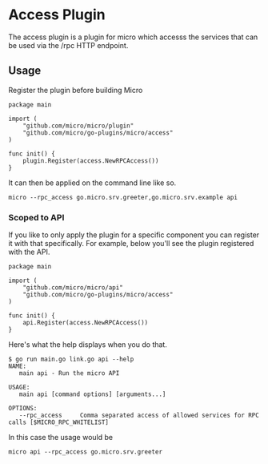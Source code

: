 # Access Plugin

The access plugin is a plugin for micro which accesss the services that can be used via the /rpc HTTP endpoint.

## Usage

Register the plugin before building Micro

```
package main

import (
	"github.com/micro/micro/plugin"
	"github.com/micro/go-plugins/micro/access"
)

func init() {
	plugin.Register(access.NewRPCAccess())
}
```

It can then be applied on the command line like so.

```
micro --rpc_access go.micro.srv.greeter,go.micro.srv.example api
```

### Scoped to API

If you like to only apply the plugin for a specific component you can register it with that specifically. 
For example, below you'll see the plugin registered with the API.

```
package main

import (
	"github.com/micro/micro/api"
	"github.com/micro/go-plugins/micro/access"
)

func init() {
	api.Register(access.NewRPCAccess())
}
```

Here's what the help displays when you do that.

```
$ go run main.go link.go api --help
NAME:
   main api - Run the micro API

USAGE:
   main api [command options] [arguments...]

OPTIONS:
   --rpc_access 	Comma separated access of allowed services for RPC calls [$MICRO_RPC_WHITELIST]
```

In this case the usage would be

```
micro api --rpc_access go.micro.srv.greeter
```
